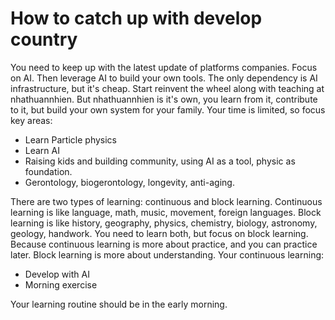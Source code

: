 # How to catch up with develop country

You need to keep up with the latest update of platforms companies. Focus on AI. Then leverage AI to build your own tools.
The only dependency is AI infrastructure, but it's cheap. Start reinvent the wheel along with teaching at nhathuannhien.
But nhathuannhien is it's own, you learn from it, contribute to it, but build your own system for your family.
Your time is limited, so focus key areas:

- Learn Particle physics
- Learn AI
- Raising kids and building community, using AI as a tool, physic as foundation.
- Gerontology, biogerontology, longevity, anti-aging.

There are two types of learning: continuous and block learning.
Continuous learning is like language, math, music, movement, foreign languages.
Block learning is like history, geography, physics, chemistry, biology, astronomy, geology, handwork.
You need to learn both, but focus on block learning. Because continuous learning is more about practice, and you can practice later.
Block learning is more about understanding.
Your continuous learning:

- Develop with AI
- Morning exercise

Your learning routine should be in the early morning.
